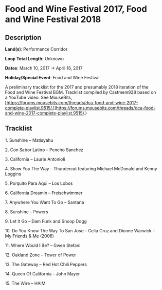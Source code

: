 # Food and Wine Festival 2017, Food and Wine Festival 2018

## Description

**Land(s)**: Performance Corridor

**Loop Total Length**: Unknown

**Dates**: March 10, 2017 → April 16, 2017

**Holiday/Special Event**: Food and Wine Festival

A preliminary tracklist for the 2017 and presumably 2018 iteration of the Food and Wine Festival BGM. Tracklist compiled by Castmem928 based on a YouTube video. See MouseBits,  [https://forums.mousebits.com/threads/dca-food-and-wine-2017-complete-playlist.9515/.](https://forums.mousebits.com/threads/dca-food-and-wine-2017-complete-playlist.9515/.)

## Tracklist

1\. Sunshine – Matisyahu



2\. Con Sabor Latino – Poncho Sanchez



3\. California – Laurie Antonioli



4\. Show You The Way – Thundercat featuring Michael McDonald and Kenny Loggins



5\. Porquito Para Aqui – Los Lobos



6\. California Dreamin – Freischwimmer



7\. Anywhere You Want To Go – Santana



8\. Sunshine – Powers



9\. Let It Go – Dam Funk and Snoop Dogg



10\. Do You Know The Way To San Jose – Celia Cruz and Dionne Warwick – My Friends & Me (2006)



11\. Where Would I Be? – Gwen Stefani



12\. Oakland Zone – Tower of Power



13\. The Gateway – Red Hot Chili Peppers



14\. Queen Of California – John Mayer



15\. The Wire – HAIM


